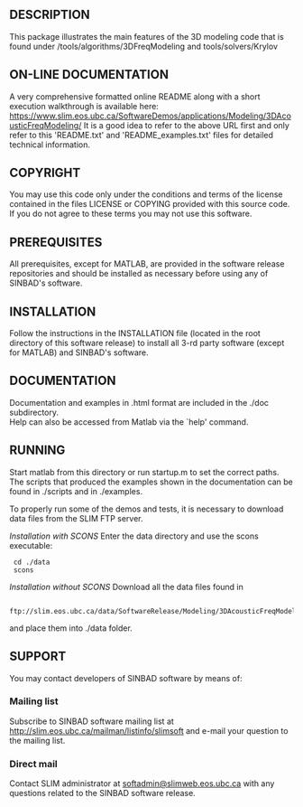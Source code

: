 ##  DESCRIPTION
 This package illustrates the main features of the 3D modeling code
 that is found under /tools/algorithms/3DFreqModeling and tools/solvers/Krylov
 
##  ON-LINE DOCUMENTATION
A very comprehensive formatted online README along with a short execution walkthrough
is available here:<br />
 <https://www.slim.eos.ubc.ca/SoftwareDemos/applications/Modeling/3DAcousticFreqModeling/>
It is a good idea to refer to the above URL first and only refer to this
'README.txt' and 'README_examples.txt' files for detailed technical information.

##  COPYRIGHT
 You may use this code only under the conditions and terms of the
 license contained in the files LICENSE or COPYING provided with this
 source code. If you do not agree to these terms you may not use this
 software.
##  PREREQUISITES
 All prerequisites, except for MATLAB, are provided in the software
 release repositories and should be installed as necessary before using
 any of SINBAD's software.
 
##  INSTALLATION
 Follow the instructions in the INSTALLATION file (located in the
 root directory of this software release) to install all 3-rd party
 software (except for MATLAB) and SINBAD's software.
 
##  DOCUMENTATION
 Documentation and examples in .html format are included in the ./doc subdirectory.  
 Help can also be accessed from Matlab via the `help' command.
 
##  RUNNING
 Start matlab from this directory or run startup.m to set the correct paths. 
 The scripts that produced the examples shown in the documentation can be found 
 in ./scripts and in ./examples.

 To properly run some of the demos and tests, it is necessary to download data
 files from the SLIM FTP server. 
 
 *Installation with SCONS*
 Enter the data directory and use the scons executable:
     
     cd ./data
     scons
     
 *Installation without SCONS*
 Download all the data files found in 
 
     ftp://slim.eos.ubc.ca/data/SoftwareRelease/Modeling/3DAcousticFreqModeling/data
     
 and place them into ./data folder.
 
 
##  SUPPORT
 You may contact developers of SINBAD software by means of:
###  Mailing list
 Subscribe to SINBAD software mailing list at
 http://slim.eos.ubc.ca/mailman/listinfo/slimsoft and e-mail your
 question to the mailing list.
###  Direct mail
 Contact SLIM administrator at softadmin@slimweb.eos.ubc.ca with any
 questions related to the SINBAD software release.
